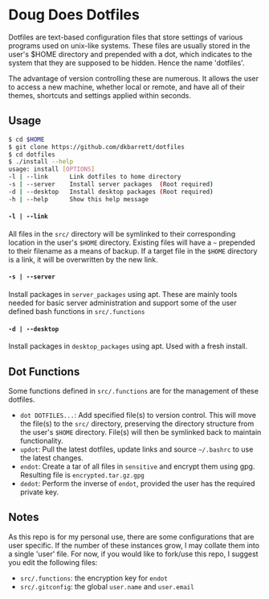 # Doug Does Dotfiles

Dotfiles are text-based configuration files that store settings of various programs used on unix-like systems. These files are usually stored in the user's $HOME directory and prepended with a dot, which indicates to the system that they are supposed to be hidden. Hence the name 'dotfiles'.

The advantage of version controlling these are numerous. It allows the user to access a new machine, whether local or remote, and have all of their themes, shortcuts and settings applied within seconds.

## Usage
```bash
$ cd $HOME
$ git clone https://github.com/dkbarrett/dotfiles
$ cd dotfiles
$ ./install --help
usage: install [OPTIONS]
-l | --link      Link dotfiles to home directory
-s | --server    Install server packages  (Root required)
-d | --desktop   Install desktop packages (Root required)
-h | --help      Show this help message
```

#### `-l | --link`

All files in the `src/` directory will be symlinked to their corresponding location in the user's `$HOME` directory. Existing files will have a `~` prepended to their filename as a means of backup. If a target file in the `$HOME` directory is a link, it will be overwritten by the new link.

#### `-s | --server`

 Install packages in `server_packages` using apt. These are mainly tools needed for basic server administration and support some of the user defined bash functions in `src/.functions`

#### `-d | --desktop`

 Install packages in `desktop_packages` using apt. Used with a fresh install.

## Dot Functions

Some functions defined in `src/.functions` are for the management of these dotfiles.
- `dot DOTFILES...`: Add specified file(s) to version control. This will move the file(s) to the `src/` directory, preserving the directory structure from the user's `$HOME` directory. File(s) will then be symlinked back to maintain functionality.
- `updot`: Pull the latest dotfiles, update links and source `~/.bashrc` to use the latest changes.
- `endot`: Create a tar of all files in `sensitive` and encrypt them using gpg. Resulting file is `encrypted.tar.gz.gpg`
- `dedot`: Perform the inverse of `endot`, provided the user has the required private key.

## Notes

As this repo is for my personal use, there are some configurations that are user specific. If the number of these instances grow, I may collate them into a single 'user' file. For now, if you would like to fork/use this repo, I suggest you edit the following files:
 - `src/.functions`: the encryption key for `endot`
 - `src/.gitconfig`: the global `user.name` and `user.email`
